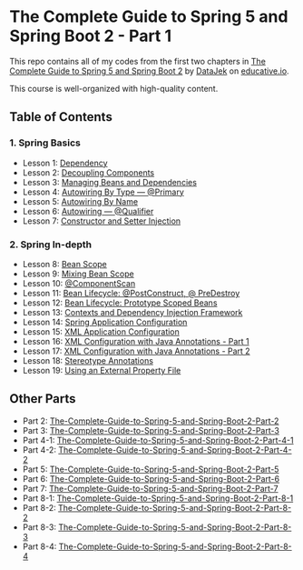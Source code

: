 # The Complete Guide to Spring 5 and Spring Boot 2 - Part 1

This repo contains all of my codes from the first two chapters in [The Complete Guide to Spring 5 and Spring Boot 2](https://www.educative.io/courses/guide-spring-5-spring-boot-2) by [DataJek](https://www.educative.io/profile/view/5352985413550080) on [educative.io](https://www.educative.io/).

This course is well-organized with high-quality content.

## Table of Contents

### 1. Spring Basics
- Lesson 1: [Dependency](https://github.com/ginny100/The-Complete-Guide-to-Spring-5-and-Spring-Boot-2/tree/master/src/main/java/io/datajek/springbasics/movierecommendersystem/lesson1)
- Lesson 2: [Decoupling Components](https://github.com/ginny100/The-Complete-Guide-to-Spring-5-and-Spring-Boot-2/tree/master/src/main/java/io/datajek/springbasics/movierecommendersystem/lesson2)
- Lesson 3: [Managing Beans and Dependencies](https://github.com/ginny100/The-Complete-Guide-to-Spring-5-and-Spring-Boot-2/tree/master/src/main/java/io/datajek/springbasics/movierecommendersystem/lesson3)
- Lesson 4: [Autowiring By Type — @Primary](https://github.com/ginny100/The-Complete-Guide-to-Spring-5-and-Spring-Boot-2/tree/master/src/main/java/io/datajek/springbasics/movierecommendersystem/lesson4)
- Lesson 5: [Autowiring By Name](https://github.com/ginny100/The-Complete-Guide-to-Spring-5-and-Spring-Boot-2/tree/master/src/main/java/io/datajek/springbasics/movierecommendersystem/lesson5)
- Lesson 6: [Autowiring — @Qualifier](https://github.com/ginny100/The-Complete-Guide-to-Spring-5-and-Spring-Boot-2/tree/master/src/main/java/io/datajek/springbasics/movierecommendersystem/lesson6)
- Lesson 7: [Constructor and Setter Injection](https://github.com/ginny100/The-Complete-Guide-to-Spring-5-and-Spring-Boot-2/tree/master/src/main/java/io/datajek/springbasics/movierecommendersystem/lesson7)

### 2. Spring In-depth
- Lesson 8: [Bean Scope](https://github.com/ginny100/The-Complete-Guide-to-Spring-5-and-Spring-Boot-2/tree/master/src/main/java/io/datajek/springbasics/movierecommendersystem/lesson8)
- Lesson 9: [Mixing Bean Scope](https://github.com/ginny100/The-Complete-Guide-to-Spring-5-and-Spring-Boot-2/tree/master/src/main/java/io/datajek/springbasics/movierecommendersystem/lesson9)
- Lesson 10: [@ComponentScan](https://github.com/ginny100/The-Complete-Guide-to-Spring-5-and-Spring-Boot-2/tree/master/src/main/java/io/datajek/springbasics/movierecommendersystem/lesson10)
- Lesson 11: [Bean Lifecycle: @PostConstruct, @ PreDestroy](https://github.com/ginny100/The-Complete-Guide-to-Spring-5-and-Spring-Boot-2/tree/master/src/main/java/io/datajek/springbasics/movierecommendersystem/lesson11)
- Lesson 12: [Bean Lifecycle: Prototype Scoped Beans](https://github.com/ginny100/The-Complete-Guide-to-Spring-5-and-Spring-Boot-2/tree/master/src/main/java/io/datajek/springbasics/movierecommendersystem/lesson12)
- Lesson 13: [Contexts and Dependency Injection Framework](https://github.com/ginny100/The-Complete-Guide-to-Spring-5-and-Spring-Boot-2/tree/master/src/main/java/io/datajek/springbasics/movierecommendersystem/lesson13)
- Lesson 14: [Spring Application Configuration](https://github.com/ginny100/The-Complete-Guide-to-Spring-5-and-Spring-Boot-2/tree/master/src/main/java/io/datajek/springbasics/movierecommendersystem/lesson14)
- Lesson 15: [XML Application Configuration](https://github.com/ginny100/The-Complete-Guide-to-Spring-5-and-Spring-Boot-2/tree/master/src/main/java/io/datajek/springbasics/movierecommendersystem/lesson15)
- Lesson 16: [XML Configuration with Java Annotations - Part 1](https://github.com/ginny100/The-Complete-Guide-to-Spring-5-and-Spring-Boot-2/tree/master/src/main/java/io/datajek/springbasics/movierecommendersystem/lesson16)
- Lesson 17: [XML Configuration with Java Annotations - Part 2](https://github.com/ginny100/The-Complete-Guide-to-Spring-5-and-Spring-Boot-2/tree/master/src/main/java/io/datajek/springbasics/movierecommendersystem/lesson17)
- Lesson 18: [Stereotype Annotations](https://github.com/ginny100/The-Complete-Guide-to-Spring-5-and-Spring-Boot-2/tree/master/src/main/java/io/datajek/springbasics/movierecommendersystem/lesson18)
- Lesson 19: [Using an External Property File](https://github.com/ginny100/The-Complete-Guide-to-Spring-5-and-Spring-Boot-2/tree/master/src/main/java/io/datajek/springbasics/movierecommendersystem/lesson19)

## Other Parts

- Part 2: [The-Complete-Guide-to-Spring-5-and-Spring-Boot-2-Part-2](https://github.com/ginny100/The-Complete-Guide-to-Spring-5-and-Spring-Boot-2-Part-2)
- Part 3: [The-Complete-Guide-to-Spring-5-and-Spring-Boot-2-Part-3](https://github.com/ginny100/The-Complete-Guide-to-Spring-5-and-Spring-Boot-2-Part-3)
- Part 4-1: [The-Complete-Guide-to-Spring-5-and-Spring-Boot-2-Part-4-1](https://github.com/ginny100/The-Complete-Guide-to-Spring-5-and-Spring-Boot-2-Part-4-1)
- Part 4-2: [The-Complete-Guide-to-Spring-5-and-Spring-Boot-2-Part-4-2](https://github.com/ginny100/The-Complete-Guide-to-Spring-5-and-Spring-Boot-2-Part-4-2)
- Part 5: [The-Complete-Guide-to-Spring-5-and-Spring-Boot-2-Part-5](https://github.com/ginny100/The-Complete-Guide-to-Spring-5-and-Spring-Boot-2-Part-5)
- Part 6: [The-Complete-Guide-to-Spring-5-and-Spring-Boot-2-Part-6](https://github.com/ginny100/The-Complete-Guide-to-Spring-5-and-Spring-Boot-2-Part-6)
- Part 7: [The-Complete-Guide-to-Spring-5-and-Spring-Boot-2-Part-7](https://github.com/ginny100/The-Complete-Guide-to-Spring-5-and-Spring-Boot-2-Part-7)
- Part 8-1: [The-Complete-Guide-to-Spring-5-and-Spring-Boot-2-Part-8-1](https://github.com/ginny100/The-Complete-Guide-to-Spring-5-and-Spring-Boot-2-Part-8-1)
- Part 8-2: [The-Complete-Guide-to-Spring-5-and-Spring-Boot-2-Part-8-2](https://github.com/ginny100/The-Complete-Guide-to-Spring-5-and-Spring-Boot-2-Part-8-2)
- Part 8-3: [The-Complete-Guide-to-Spring-5-and-Spring-Boot-2-Part-8-3](https://github.com/ginny100/The-Complete-Guide-to-Spring-5-and-Spring-Boot-2-Part-8-3)
- Part 8-4: [The-Complete-Guide-to-Spring-5-and-Spring-Boot-2-Part-8-4](https://github.com/ginny100/The-Complete-Guide-to-Spring-5-and-Spring-Boot-2-Part-8-4)
